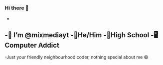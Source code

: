 ### Hi there 👋
-
-👋 I’m @mixmediayt
-💐He/Him
-🏫High School
-🖥Computer Addict 
-
-Just your friendly neighbourhood coder, nothing special about me 😄 

<!--
**mixmediayt/mixmediayt** is a ✨ _special_ ✨ repository because its `README.md` (this file) appears on your GitHub profile.


-->
